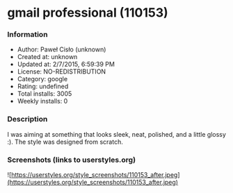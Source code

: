 # gmail professional (110153)

### Information
- Author: Paweł Cisło (unknown)
- Created at: unknown
- Updated at: 2/7/2015, 6:59:39 PM
- License: NO-REDISTRIBUTION
- Category: google
- Rating: undefined
- Total installs: 3005
- Weekly installs: 0


### Description
I was aiming at something that looks sleek, neat, polished, and a little glossy :). The style was designed from scratch.


### Screenshots (links to userstyles.org)
![https://userstyles.org/style_screenshots/110153_after.jpeg](https://userstyles.org/style_screenshots/110153_after.jpeg)


